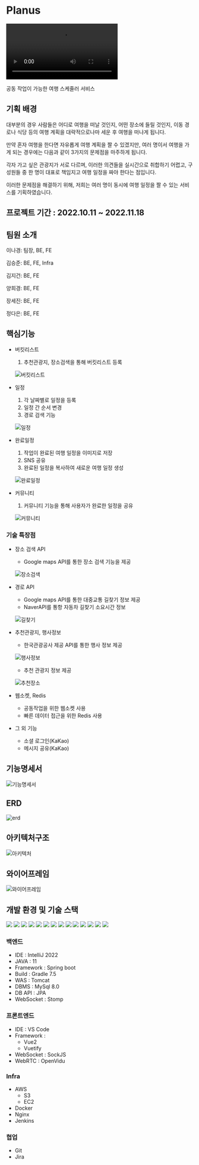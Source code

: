 # Planus

![자율PJT_서울_5반_A505_UCC경진대회](/uploads/c481ac038a1e230f2e2fabdbe14a2aee/자율PJT_서울_5반_A505_UCC경진대회.mp4)

공동 작업이 가능한 여행 스케줄러 서비스

## 기획 배경

대부분의 경우 사람들은 어디로 여행을 떠날 것인지, 어떤 장소에 들릴 것인지, 이동 경로나 식당 등의 여행 계획을 대략적으로나마 세운 후 여행을 떠나게 됩니다. 

만약 혼자 여행을 한다면 자유롭게 여행 계획을 짤 수 있겠지만, 여러 명이서 여행을 
가게 되는 경우에는 다음과 같이 3가지의 문제점을 마주하게 됩니다. 

각자 가고 싶은 관광지가 서로 다르며, 이러한 의견들을 실시간으로 취합하기 어렵고, 
구성원들 중 한 명이 대표로 책임지고 여행 일정을 짜야 한다는 점입니다.

이러한 문제점을 해결하기 위해, 저희는 여러 명이 동시에 여행 일정을 짤 수 있는 서비스를 
기획하였습니다.

## 프로젝트 기간 : 2022.10.11 ~ 2022.11.18

## 팀원 소개

이나경: 팀장, BE, FE

김승준: BE, FE, Infra

김지건: BE, FE

양희경: BE, FE

장세진: BE, FE

정다은: BE, FE

## 핵심기능

- 버킷리스트
    1. 추천관광지, 장소검색을 통해 버킷리스트 등록
    
    ![버킷리스트](/uploads/246cf121e2fcbca8906c726f307390b0/버킷리스트.gif)

- 일정
    1. 각 날짜별로 일정을 등록
    2. 일정 간 순서 변경
    3. 경로 검색 기능

    ![일정](/uploads/ffb8f4b6f9e10e2ea85e8336effa816d/일정.gif)
    
- 완료일정
    1. 작업이 완료된 여행 일정을 이미지로 저장
    2. SNS 공유
    3. 완료된 일정을 복사하여 새로운 여행 일정 생성

    ![완료일정](/uploads/898304ab4976906bf8c6d03d528737e7/완료일정.gif)

- 커뮤니티
    1. 커뮤니티 기능을 통해 사용자가 완료한 일정을 공유

    ![커뮤니티](/uploads/6358038d8935922ffe3c1aea15a75633/커뮤니티.gif)

### 기술 특장점

- 장소 검색 API
    - Google maps API를 통한 장소 검색 기능을 제공

    ![장소검색](/uploads/fd151c42f8c8c3ce96e018cfb7a40d89/장소검색.gif)

- 경로 API
    - Google maps API를 통한 대중교통 길찾기 정보 제공
    - NaverAPI를 통항 자동차 길찾기 소요시간 정보

    ![길찾기](/uploads/9825883b96c26da3571618a8d3fbecb8/길찾기.gif)

- 추천관광지, 행사정보
    - 한국관광공사 제공 API를 통한 행사 정보 제공

    ![행사정보](/uploads/333a7084ea4a877d6d6f36139613d7b1/행사정보.gif)

    - 추천 관광지 정보 제공

    ![추천장소](/uploads/d8d67f8fd8a489476b01e293b68e0c61/추천장소.gif)

- 웹소켓, Redis
    - 공동작업을 위한 웹소켓 사용
    - 빠른 데이터 접근을 위한 Redis 사용
    

- 그 외 기능
    - 소셜 로그인(KaKao)
    - 메시지 공유(KaKao)

## 기능명세서

![기능명세서](/uploads/c0c5e19ee79398bd3f1c7af32f828f51/기능명세서.png)

## ERD

![erd](/uploads/a0e888e3c17a54e42d9050bc32a5c7f0/erd.png)

## 아키텍처구조

![아키텍처](/uploads/bd83217d140c311538f2f5095e1852bb/아키텍처.png)

## 와이어프레임

![와이어프레임](/uploads/e5189b6a424bb7ed8c4ac72a9982cebf/와이어프레임.png)

## 개발 환경 및 기술 스택

<img src="https://img.shields.io/badge/springboot-6DB33F?style=for-the-badge&logo=springboot&logoColor=white">

<img src="https://img.shields.io/badge/java-007396?style=for-the-badge&logo=java&logoColor=white">

<img src="https://img.shields.io/badge/gradle-02303A?style=for-the-badge&logo=gradle&logoColor=white">

<img src="https://img.shields.io/badge/vue.js-4FC08D?style=for-the-badge&logo=vue.js&logoColor=white">

<img src="https://img.shields.io/badge/vuetify-1867C0?tyle=for-the-badge&logo=Vuetify&logoColor=white">

<img src="https://img.shields.io/badge/javascript-F7DF1E?style=for-the-badge&logo=javascript&logoColor=black">

<img src="https://img.shields.io/badge/css-1572B6?style=for-the-badge&logo=css3&logoColor=white">

<img src="https://img.shields.io/badge/amazonaws-232F3E?style=for-the-badge&logo=amazonaws&logoColor=white">

<img src="https://img.shields.io/badge/apache tomcat-F8DC75?style=for-the-badge&logo=apachetomcat&logoColor=white">

<img src="https://img.shields.io/badge/mysql-4479A1?style=for-the-badge&logo=mysql&logoColor=white">

<img src="https://img.shields.io/badge/NGINX-009639?style=for-the-badge&logo=NGINX&logoColor=white">

<img src="https://img.shields.io/badge/Docker-2496ED?style=for-the-badge&logo=Docker&logoColor=white">

<img src="https://img.shields.io/badge/Jenkins-D24939?style=for-the-badge&logo=Jenkins&logoColor=white">

<img src="https://img.shields.io/badge/redis-%23DD0031.svg?style=for-the-badge&logo=redis&logoColor=white">

### 백엔드

- IDE : IntelliJ 2022
- JAVA : 11
- Framework : Spring boot
- Build : Gradle 7.5
- WAS : Tomcat
- DBMS : MySql 8.0
- DB API : JPA
- WebSocket : Stomp

### 프론트엔드

- IDE : VS Code
- Framework :
    - Vue2
    - Vuetify
- WebSocket : SockJS
- WebRTC : OpenVidu

### Infra

- AWS
    - S3
    - EC2
- Docker
- Nginx
- Jenkins

### 협업

- Git
- Jira
